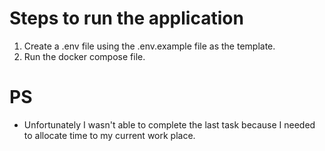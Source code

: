 # Steps to run the application

1. Create a .env file using the .env.example file as the template.
2. Run the docker compose file.

# PS

* Unfortunately I wasn't able to complete the last task because I needed to allocate time to my current work place.

